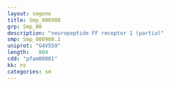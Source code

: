 ```yaml
---
layout: smgene
title: Smp_000900
grp: Smp_00
description: "neuropeptide FF receptor 1 (partial"
smp: Smp_000900.1
uniprot: "G4V5S9"
length:   804
cdd: "pfam00001"
kk: ns
categories: sm
---
```

